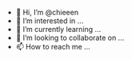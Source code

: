 - 👋 Hi, I’m @chieeen
- 👀 I’m interested in ...
- 🌱 I’m currently learning ...
- 💞️ I’m looking to collaborate on ...
- 📫 How to reach me ...

<!---
chieeen/chieeen is a ✨ special ✨ repository because its `README.md` (this file) appears on your GitHub profile.
You can click the Preview link to take a look at your changes.
--->
